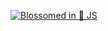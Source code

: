 [![Blossomed in 🌸 JS](https://a.b-b.top/badge.svg?repo=sakura&label=Blossomed%20in%20JS&background_color=ec407a&background_color2=f06292&utm_source=github&utm_medium=readme&utm_campaign=badge)](https://a.b-b.top)
